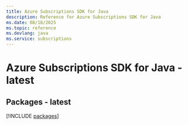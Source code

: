 ```yaml
---
title: Azure Subscriptions SDK for Java
description: Reference for Azure Subscriptions SDK for Java
ms.date: 08/18/2025
ms.topic: reference
ms.devlang: java
ms.service: subscriptions
---
```

# Azure Subscriptions SDK for Java - latest
## Packages - latest
[!INCLUDE [packages](subscriptions-index.md)]